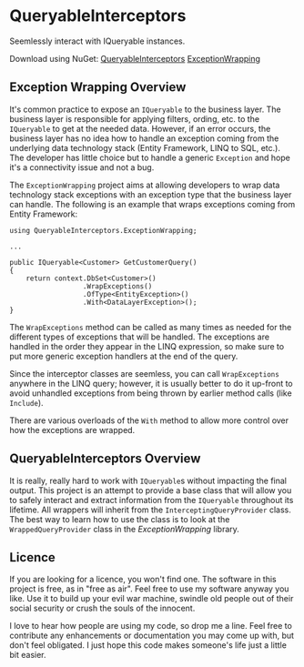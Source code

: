 # QueryableInterceptors

Seemlessly interact with IQueryable instances.

Download using NuGet:
    [QueryableInterceptors](http://www.nuget.org/packages/QueryableInterceptors/)
    [ExceptionWrapping](http://www.nuget.org/packages/QueryableInterceptors.ExceptionWrapping/)

## Exception Wrapping Overview
It's common practice to expose an `IQueryable` to the business layer. The business layer is responsible for applying filters, ording, etc. to the `IQueryable` to get at the needed data. However, if an error occurs, the business layer has no idea how to handle an exception coming from the underlying data technology stack (Entity Framework, LINQ to SQL, etc.). The developer has little choice but to handle a generic `Exception` and hope it's a connectivity issue and not a bug.

The `ExceptionWrapping` project aims at allowing developers to wrap data technology stack exceptions with an exception type that the business layer can handle. The following is an example that wraps exceptions coming from Entity Framework:

    using QueryableInterceptors.ExceptionWrapping;
    
    ...
    
    public IQueryable<Customer> GetCustomerQuery()
    {
        return context.DbSet<Customer>()
                      .WrapExceptions()
                      .OfType<EntityException>()
                      .With<DataLayerException>();
    }
    
The `WrapExceptions` method can be called as many times as needed for the different types of exceptions that will be handled. The exceptions are handled in the order they appear in the LINQ expression, so make sure to put more generic exception handlers at the end of the query.

Since the interceptor classes are seemless, you can call `WrapExceptions` anywhere in the LINQ query; however, it is usually better to do it up-front to avoid unhandled exceptions from being thrown by earlier method calls (like `Include`).

There are various overloads of the `With` method to allow more control over how the exceptions are wrapped.

## QueryableInterceptors Overview
It is really, really hard to work with `IQueryable`s without impacting the final output. This project is an attempt to provide a base class that will allow you to safely interact and extract information from the `IQueryable` throughout its lifetime. All wrappers will inherit from the `InterceptingQueryProvider` class. The best way to learn how to use the class is to look at the `WrappedQueryProvider` class in the *ExceptionWrapping* library. 

## Licence
If you are looking for a licence, you won't find one. The software in this project is free, as in "free as air". Feel free to use my software anyway you like. Use it to build up your evil war machine, swindle old people out of their social security or crush the souls of the innocent.

I love to hear how people are using my code, so drop me a line. Feel free to contribute any enhancements or documentation you may come up with, but don't feel obligated. I just hope this code makes someone's life just a little bit easier.
